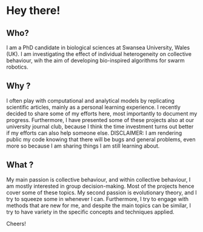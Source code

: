 # Hey there! 

## Who?
I am a PhD candidate in biological sciences at Swansea University, Wales (UK). I am investigating the effect of individual heterogeneity on collective behaviour, wih the aim of developing bio-inspired algorithms for swarm robotics. 

## Why ?

I often play with computational and analytical models by replicating scientific articles, mainly as a personal learning experience. I recently decided to share some of my efforts here, most importantly to document my progress. Furthermore, I have presented some of these projects also at our university journal club, because I think the time investment turns out better if my efforts can also help someone else. DISCLAIMER: I am rendering public my code knowing that there will be bugs and general problems, even more so because I am sharing things I am still learning about.

## What ?

My main passion is collective behaviour, and within collective behaviour, I am mostly interested in group decision-making. Most of the projects hence cover some of these topics. My second passion is evolutionary theory, and I try to squeeze some in whenever I can. Furthermore, I try to engage with methods that are new for me, and despite the main topics can be similar, I try to have variety in the specific concepts and techniques applied. 

Cheers! 

